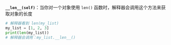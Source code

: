 **`__len__(self)`**：当你对一个对象使用 `len()` 函数时，解释器会调用这个方法来获取对象的长度

```python
# 解释器看到 len(my_list)
my_list = [1, 2, 3]
print(len(my_list))
# 解释器会调用：my_list.__len__()
```
